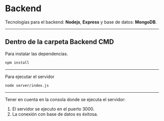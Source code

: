 # Backend

Tecnologías para el backend: **Nodejs**, **Express** y base de datos: **MongoDB**.

---
## Dentro de la carpeta Backend **CMD**
Para instalar las dependencias.
```bash
npm install
```
---
Para ejecutar el servidor
```bash
node server/index.js
```
---
Tener en cuenta en la consola donde se ejecuta el servidor:
1. El servidor se ejecuto en el puerto 3000.
2. La conexión con base de datos es éxitosa.
